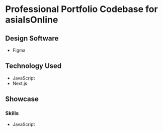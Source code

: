 # Professional Portfolio Codebase for asiaIsOnline
## Design Software
* Figma
## Technology Used
* JavaScript
* Next.js
## Showcase
### Skills 
* JavaScript
